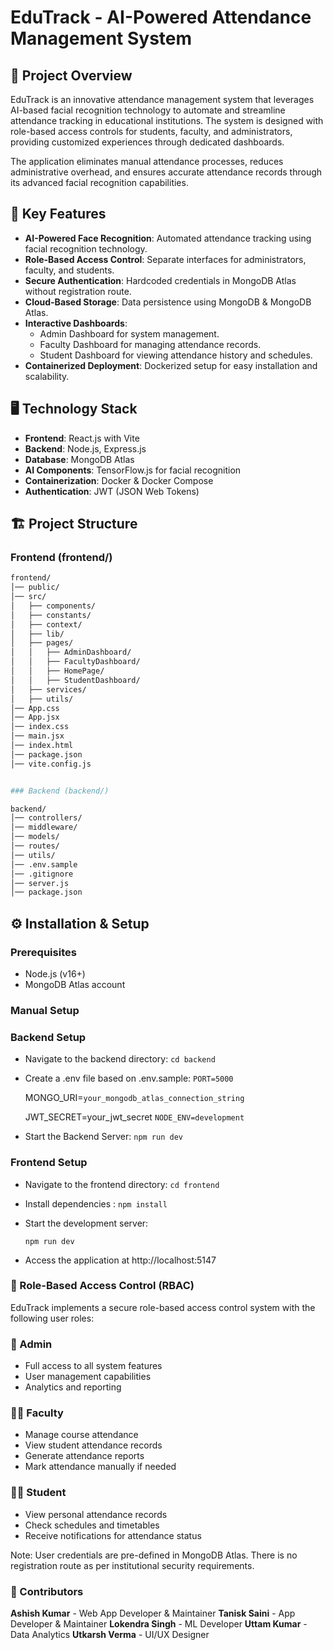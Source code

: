 # EduTrack - AI-Powered Attendance Management System

## 📌 Project Overview

EduTrack is an innovative attendance management system that leverages AI-based facial recognition technology to automate and streamline attendance tracking in educational institutions. The system is designed with role-based access controls for students, faculty, and administrators, providing customized experiences through dedicated dashboards.

The application eliminates manual attendance processes, reduces administrative overhead, and ensures accurate attendance records through its advanced facial recognition capabilities.

## 🚀 Key Features

- **AI-Powered Face Recognition**: Automated attendance tracking using facial recognition technology.
- **Role-Based Access Control**: Separate interfaces for administrators, faculty, and students.
- **Secure Authentication**: Hardcoded credentials in MongoDB Atlas without registration route.
- **Cloud-Based Storage**: Data persistence using MongoDB & MongoDB Atlas.
- **Interactive Dashboards**:
  - Admin Dashboard for system management.
  - Faculty Dashboard for managing attendance records.
  - Student Dashboard for viewing attendance history and schedules.
- **Containerized Deployment**: Dockerized setup for easy installation and scalability.

## 🖥️ Technology Stack

- **Frontend**: React.js with Vite
- **Backend**: Node.js, Express.js
- **Database**: MongoDB Atlas
- **AI Components**: TensorFlow.js for facial recognition
- **Containerization**: Docker & Docker Compose
- **Authentication**: JWT (JSON Web Tokens)

## 🏗️ Project Structure

### Frontend (frontend/)
```bash
frontend/
│── public/
│── src/
│   ├── components/
│   ├── constants/
│   ├── context/
│   ├── lib/
│   ├── pages/
│   │   ├── AdminDashboard/
│   │   ├── FacultyDashboard/
│   │   ├── HomePage/
│   │   ├── StudentDashboard/
│   ├── services/
│   ├── utils/
│── App.css
│── App.jsx
│── index.css
│── main.jsx
│── index.html
│── package.json
│── vite.config.js


### Backend (backend/)

backend/
│── controllers/
│── middleware/
│── models/
│── routes/
│── utils/
│── .env.sample
│── .gitignore
│── server.js
│── package.json
```
## ⚙️ Installation & Setup

### Prerequisites
- Node.js (v16+)
- MongoDB Atlas account
### Manual Setup

### Backend Setup
- Navigate to the backend directory: 
    `cd backend`

- Create a .env file based on .env.sample: 
    `PORT=5000`

    MONGO_URI=`your_mongodb_atlas_connection_string`
    
    JWT_SECRET=your_jwt_secret
    `NODE_ENV=development`

-  Start the Backend Server:
    `npm run dev`

### Frontend Setup

-  Navigate to the frontend directory: 
    `cd frontend`
-  Install dependencies : 
    ``npm install``
-  Start the development server:

    ```npm run dev```
-  Access the application at http://localhost:5147

### 👤 Role-Based Access Control (RBAC)
EduTrack implements a secure role-based access control system with the following user roles:

### 🔑 Admin

- Full access to all system features
- User management capabilities
- Analytics and reporting

### 👨‍🏫 Faculty

- Manage course attendance
- View student attendance records
- Generate attendance reports
- Mark attendance manually if needed

### 🧑‍🎓 Student

- View personal attendance records
- Check schedules and timetables
- Receive notifications for attendance status

Note: User credentials are pre-defined in MongoDB Atlas. There is no registration route as per institutional security requirements.

### 👥 Contributors

**Ashish Kumar** - Web App Developer & Maintainer
**Tanisk Saini** - App Developer & Maintainer
**Lokendra Singh** - ML Developer
**Uttam Kumar** - Data Analytics
**Utkarsh Verma** - UI/UX Designer
